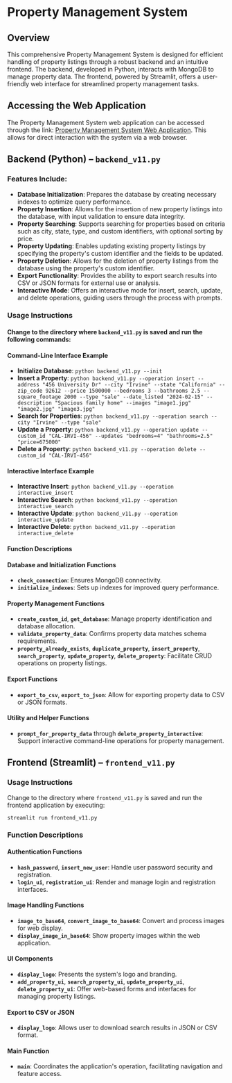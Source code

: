 # Property Management System

## Overview

This comprehensive Property Management System is designed for efficient handling of property listings through a robust backend and an intuitive frontend. The backend, developed in Python, interacts with MongoDB to manage property data. The frontend, powered by Streamlit, offers a user-friendly web interface for streamlined property management tasks.

## Accessing the Web Application

The Property Management System web application can be accessed through the link: [Property Management System Web Application](https://dsci551databasemanagementsystem-6hz9edamenfcwmbdbz3erx.streamlit.app/). This allows for direct interaction with the system via a web browser.

## Backend (Python) – `backend_v11.py`

### Features Include:

- **Database Initialization**: Prepares the database by creating necessary indexes to optimize query performance.
- **Property Insertion**: Allows for the insertion of new property listings into the database, with input validation to ensure data integrity.
- **Property Searching**: Supports searching for properties based on criteria such as city, state, type, and custom identifiers, with optional sorting by price.
- **Property Updating**: Enables updating existing property listings by specifying the property's custom identifier and the fields to be updated.
- **Property Deletion**: Allows for the deletion of property listings from the database using the property's custom identifier.
- **Export Functionality**: Provides the ability to export search results into CSV or JSON formats for external use or analysis.
- **Interactive Mode**: Offers an interactive mode for insert, search, update, and delete operations, guiding users through the process with prompts.

### Usage Instructions
#### Change to the directory where `backend_v11.py` is saved and run the following commands:

#### Command-Line Interface Example
- **Initialize Database**: `python backend_v11.py --init`
- **Insert a Property**: `python backend_v11.py --operation insert --address "456 University Dr" --city "Irvine" --state "California" --zip_code 92612 --price 1500000 --bedrooms 3 --bathrooms 2.5 --square_footage 2000 --type "sale" --date_listed "2024-02-15" --description "Spacious family home" --images "image1.jpg" "image2.jpg" "image3.jpg"`
- **Search for Properties**: `python backend_v11.py --operation search --city "Irvine" --type "sale"`
- **Update a Property**: `python backend_v11.py --operation update --custom_id "CAL-IRVI-456" --updates "bedrooms=4" "bathrooms=2.5" "price=675000"`
- **Delete a Property**: `python backend_v11.py --operation delete --custom_id "CAL-IRVI-456"`

#### Interactive Interface Example

- **Interactive Insert**: `python backend_v11.py --operation interactive_insert`
- **Interactive Search**: `python backend_v11.py --operation interactive_search`
- **Interactive Update**: `python backend_v11.py --operation interactive_update`
- **Interactive Delete**: `python backend_v11.py --operation interactive_delete`

#### Function Descriptions

#### Database and Initialization Functions
- **`check_connection`**: Ensures MongoDB connectivity.
- **`initialize_indexes`**: Sets up indexes for improved query performance.

#### Property Management Functions
- **`create_custom_id`**, **`get_database`**: Manage property identification and database allocation.
- **`validate_property_data`**: Confirms property data matches schema requirements.
- **`property_already_exists`**, **`duplicate_property`**, **`insert_property`**, **`search_property`**, **`update_property`**, **`delete_property`**: Facilitate CRUD operations on property listings.

#### Export Functions
- **`export_to_csv`**, **`export_to_json`**: Allow for exporting property data to CSV or JSON formats.

#### Utility and Helper Functions
- **`prompt_for_property_data`** through **`delete_property_interactive`**: Support interactive command-line operations for property management.

## Frontend (Streamlit) – `frontend_v11.py`

### Usage Instructions

Change to the directory where `frontend_v11.py` is saved and run the frontend application by executing:

`streamlit run frontend_v11.py`

### Function Descriptions

#### Authentication Functions
- **`hash_password`**, **`insert_new_user`**: Handle user password security and registration.
- **`login_ui`**, **`registration_ui`**: Render and manage login and registration interfaces.

#### Image Handling Functions
- **`image_to_base64`**, **`convert_image_to_base64`**: Convert and process images for web display.
- **`display_image_in_base64`**: Show property images within the web application.

#### UI Components
- **`display_logo`**: Presents the system's logo and branding.
- **`add_property_ui`**, **`search_property_ui`**, **`update_property_ui`**, **`delete_property_ui`**: Offer web-based forms and interfaces for managing property listings.

#### Export to CSV or JSON
- **`display_logo`**: Allows user to download search results in JSON or CSV format.

#### Main Function
- **`main`**: Coordinates the application's operation, facilitating navigation and feature access.
